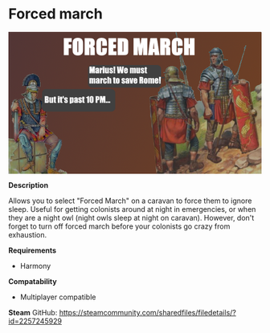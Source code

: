 # Forced march
<img align="center" src="https://raw.githubusercontent.com/AriAlavi/Rimworld-ForcedMarch/main/About/preview.png" alt="Title image">

**Description**

Allows you to select "Forced March" on a caravan to force them to ignore sleep. Useful for getting colonists around at night in emergencies, or when they are a night owl (night owls sleep at night on caravan). However, don't forget to turn off forced march before your colonists go crazy from exhaustion.

**Requirements**
- Harmony

**Compatability**
- Multiplayer compatible

**Steam**
GitHub: https://steamcommunity.com/sharedfiles/filedetails/?id=2257245929
